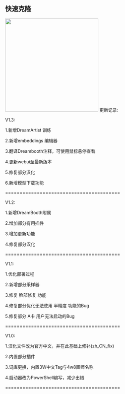 ## 快速克隆

<a href='https://gitclone.com'><img src='https://gitclone.com/img/title.ico' style='width:300px;'/></a>
更新记录:

V1.3:

1.新增DreamArtist 训练

2.新增embeddings 编辑器

3.翻译Dreambooth注释，可使用鼠标悬停查看

4.更新webui至最新版本

5.修复部分汉化

6.新增模型下载功能

========================================

V1.2:

1.新增DreamBooth附属

2.增加部分有用插件

3.增加更新功能

4.修复部分汉化

========================================

V1.1:

1.优化部署过程

2.新增部分采样器

3.修复 脸部修复 功能

4.修复部分优化无法使用 半精度 功能的Bug

5.修复部分 A卡 用户无法启动的Bug

========================================

V1.0:

1.汉化文件改为官方中文，并在此基础上修补(zh_CN_fix)

2.内置部分插件

3.词库更换，内置3W中文Tag与4w8画师名称

4.启动器改为PowerShell编写，减少出错

========================================

